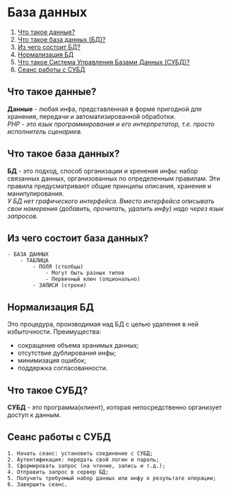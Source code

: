 # База данных

1. [Что такое данные?](#1)
2. [Что такое база данных (БД)?](#2)
3. [Из чего состоит БД?](#3)
4. [Нормализация БД](#4)
5. [Что такое Система Управления Базами Данных (СУБД)?](#5)
6. [Сеанс работы с СУБД](#6)

<a name="1"><h2>Что такое данные?</h2></a>

**Данные** - любая инфа, представленная в форме пригодной для хранения, передачи и автоматизированной обработки.  
_PHP - это язык программирования и его интерпретатор, т.е. просто исполнитель сценариев._

<a name="2"><h2>Что такое база данных?</h2></a>

**БД** - это подход, способ организации и хренения инфы: набор связанных данных, организованных по определенным правилам. Эти правила предусматривают общие принципы описания, хранения и манипулирования.  
_У БД нет графического интерфейса. Вместо интерфейса описывать свои намерения (добавить, прочитать, удалить инфу) надо через язык запросов._

<a name="3"><h2>Из чего состоит база данных?</h2></a>

	- БАЗА ДАННЫХ
		- ТАБЛИЦА
			- ПОЛЯ (столбцы)
				- Могут быть разных типов
				- Первичный ключ (опционально)
			- ЗАПИСИ (строки)

<a name="4"><h2>Нормализация БД</h2></a>

Это процедура, производимая над БД с целью удаления в ней избыточности.
Преимущества:
- сокращение объема хранимых данных;
- отсутствие дублирования инфы;
- минимизация ошибок;
- поддержка согласованности.

<a name="5"><h2>Что такое СУБД?</h2></a>

**СУБД** - это программа(клиент), которая непосредственно организует доступ к данным.

<a name="6"><h2>Сеанс работы с СУБД</h2></a>

	1. Начать сеанс: установить соединение с СУБД;
	2. Аутентификация: передать свой логин и пароль;
	3. Сформировать запрос (на чтение, запись и т.д.);
	4. Отправить запрос в сервер БД;
	5. Получить требуемый набор данных или инфу о результате операции;
	6. Завершить сеанс.

